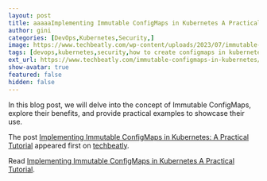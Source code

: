 ```yaml
---
layout: post
title: aaaaaImplementing Immutable ConfigMaps in Kubernetes A Practical Tutorial
author: gini
categories: [DevOps,Kubernetes,Security,]
image: https://www.techbeatly.com/wp-content/uploads/2023/07/immutable-configmaps-in-kubernetes-1024x576.png
tags: [devops,kubernetes,security,how to create configmaps in kubernetes,immutable configmaps in kubernetes,kuberenetes configmap,secrets in kubernetes,]
ext_url: https://www.techbeatly.com/immutable-configmaps-in-kubernetes/
show-avatar: true
featured: false
hidden: false
---
```


<p>In this blog post, we will delve into the concept of Immutable ConfigMaps, explore their benefits, and provide practical examples to showcase their use.</p>
<p>The post <a href="https://www.techbeatly.com/immutable-configmaps-in-kubernetes/" rel="nofollow">Implementing Immutable ConfigMaps in Kubernetes: A Practical Tutorial</a> appeared first on <a href="https://www.techbeatly.com" rel="nofollow">techbeatly</a>.</p>

Read [Implementing Immutable ConfigMaps in Kubernetes A Practical Tutorial](https://www.techbeatly.com/immutable-configmaps-in-kubernetes/).